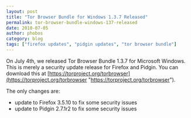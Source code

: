 ```yaml
---
layout: post
title: "Tor Browser Bundle for Windows 1.3.7 Released"
permalink: tor-browser-bundle-windows-137-released
date: 2010-07-05
author: phobos
category: blog
tags: ["firefox updates", "pidgin updates", "tor browser bundle"]
---
```


On July 4th, we released Tor Browser Bundle 1.3.7 for Microsoft Windows. This is merely a security update release for Firefox and Pidgin. You can download this at [https://torproject.org/torbrowser](https://torproject.org/torbrowser "https://torproject.org/torbrowser").

The only changes are:

- update to Firefox 3.5.10 to fix some security issues
- update to Pidgin 2.7.1r2 to fix some security issues

